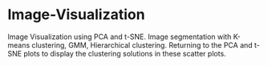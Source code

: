 # Image-Visualization
Image Visualization using PCA and t-SNE. 
Image segmentation with K-means clustering, GMM, Hierarchical clustering.
Returning  to the PCA and t-SNE plots to display the clustering solutions in these scatter plots.
